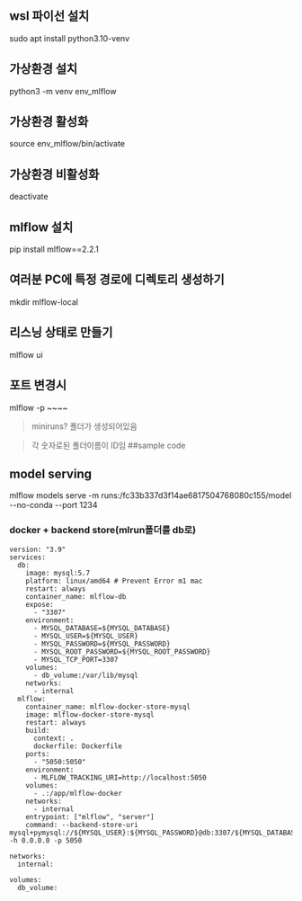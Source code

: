 ## wsl 파이선 설치
sudo apt install python3.10-venv

## 가상환경 설치
python3 -m venv env_mlflow

## 가상환경 활성화
source env_mlflow/bin/activate

## 가상환경 비활성화
deactivate
## mlflow 설치
pip install mlflow==2.2.1

## 여러분 PC에 특정 경로에 디렉토리 생성하기
mkdir mlflow-local
## 리스닝 상태로 만들기
mlflow ui

## 포트 변경시
mlflow -p ~~~~

> miniruns? 폴더가 생성되어있음

>각 숫자로된 폴더이름이 ID임
##sample code

## model serving
mlflow models serve -m runs:/fc33b337d3f14ae6817504768080c155/model --no-conda --port 1234


### docker + backend store(mlrun폴더를 db로)
```
version: "3.9"
services:
  db:
    image: mysql:5.7
    platform: linux/amd64 # Prevent Error m1 mac
    restart: always
    container_name: mlflow-db
    expose:
      - "3307"
    environment:
      - MYSQL_DATABASE=${MYSQL_DATABASE}
      - MYSQL_USER=${MYSQL_USER}
      - MYSQL_PASSWORD=${MYSQL_PASSWORD}
      - MYSQL_ROOT_PASSWORD=${MYSQL_ROOT_PASSWORD}
      - MYSQL_TCP_PORT=3307
    volumes:
      - db_volume:/var/lib/mysql
    networks:
      - internal
  mlflow:
    container_name: mlflow-docker-store-mysql
    image: mlflow-docker-store-mysql
    restart: always
    build:
      context: .
      dockerfile: Dockerfile
    ports:
      - "5050:5050"
    environment:
      - MLFLOW_TRACKING_URI=http://localhost:5050
    volumes:
      - .:/app/mlflow-docker
    networks:
      - internal
    entrypoint: ["mlflow", "server"]
    command: --backend-store-uri mysql+pymysql://${MYSQL_USER}:${MYSQL_PASSWORD}@db:3307/${MYSQL_DATABASE} -h 0.0.0.0 -p 5050
  
networks:
  internal:

volumes:
  db_volume:

```



